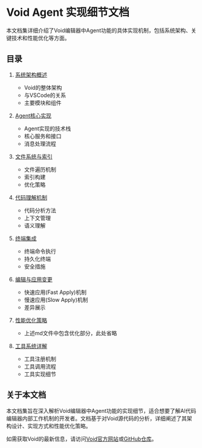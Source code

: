 # Void Agent 实现细节文档

本文档集详细介绍了Void编辑器中Agent功能的具体实现机制，包括系统架构、关键技术和性能优化等方面。

## 目录

1. [系统架构概述](01_system_architecture.md)
   - Void的整体架构
   - 与VSCode的关系
   - 主要模块和组件

2. [Agent核心实现](02_agent_core_implementation.md)
   - Agent实现的技术栈
   - 核心服务和接口
   - 消息处理流程

3. [文件系统与索引](03_filesystem_and_indexing.md)
   - 文件遍历机制
   - 索引构建
   - 优化策略

4. [代码理解机制](04_code_understanding.md)
   - 代码分析方法
   - 上下文管理
   - 语义理解

5. [终端集成](05_terminal_integration.md)
   - 终端命令执行
   - 持久化终端
   - 安全措施

6. [编辑与应用变更](06_editing_and_applying_changes.md)
   - 快速应用(Fast Apply)机制
   - 慢速应用(Slow Apply)机制
   - 差异展示

7. [性能优化策略](07_performance_optimization.md)
   - 上述md文件中包含优化部分，此处省略

8. [工具系统详解](08_tools_system_detailed.md)
   - 工具注册机制
   - 工具调用流程
   - 工具实现细节

## 关于本文档

本文档集旨在深入解析Void编辑器中Agent功能的实现细节，适合想要了解AI代码编辑器内部工作机制的开发者。文档基于对Void源代码的分析，详细阐述了其架构设计、实现方式和性能优化策略。

如需获取Void的最新信息，请访问[Void官方网站](https://voideditor.com)或[GitHub仓库](https://github.com/voideditor/void)。 